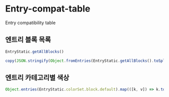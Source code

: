 # Entry-compat-table
Entry compatibility table

## 엔트리 블록 목록
```js
EntryStatic.getAllBlocks()
```
```js
copy(JSON.stringify(Object.fromEntries(EntryStatic.getAllBlocks().toSpliced(10).map(({category, blocks}) => [category, Object.fromEntries(blocks.map(x => [x, "o"]))]))))
```
## 엔트리 카테고리별 색상
```js
Object.entries(EntryStatic.colorSet.block.default).map(([k, v]) => k.toLowerCase() + "\n" + v).join("\n")
```